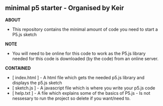 ## minimal p5 starter - Organised by Keir

**ABOUT**
* This repository contains the minimal amount of code you need to start a P5.js sketch

**NOTE**
* You will need to be online for this code to work as the P5.js library needed for this code is downloaded (by the code) from an online server.

**CONTAINED**
* [ index.html ] - A html file which gets the needed p5.js library and displays the p5.js sketch
* [ sketch.js ] - A javascript file which is where you write your p5.js code
* [ help.txt ] - A file which explains some of the basics of P5.js - Is not nessesary to run the project so delete if you want/need to.
